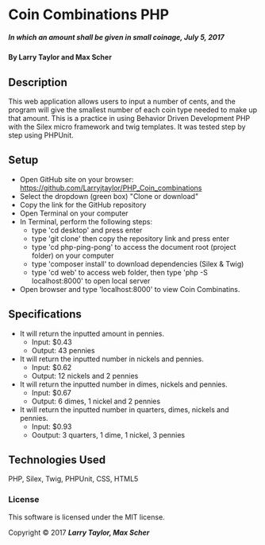   # Coin Combinations PHP
  ##### _In which an amount shall be given in small coinage, July 5, 2017_

  #### By Larry Taylor and Max Scher

  ## Description

  This web application allows users to input a number of cents, and the program will give the smallest number of each coin type needed to make up that amount.  This is a practice in using Behavior Driven Development PHP with the Silex micro framework and twig templates. It was tested step by step using PHPUnit.

  ## Setup

  * Open GitHub site on your browser: https://github.com/Larryjtaylor/PHP_Coin_combinations
  * Select the dropdown (green box) "Clone or download"
  * Copy the link for the GitHub repository
  * Open Terminal on your computer
  * In Terminal, perform the following steps:
      * type 'cd desktop' and press enter
      * type 'git clone' then copy the repository link and press enter
      * type 'cd php-ping-pong' to access the document root (project folder) on your computer
      * type 'composer install' to download dependencies (Silex & Twig)
      * type 'cd web' to access web folder, then type 'php -S localhost:8000' to open local server
  * Open browser and type 'localhost:8000' to view Coin Combinatins.


  ## Specifications
  * It will return the inputted amount in pennies.
    * Input: $0.43
    * Output: 43 pennies
  * It will return the inputted number in nickels and pennies.
    * Input: $0.62
    * Output: 12 nickels and 2 pennies
  * It will return the inputted number in dimes, nickels and pennies.
    * Input: $0.67
    * Output: 6 dimes, 1 nickel and 2 pennies
  * It will return the inputted number in quarters, dimes, nickels and pennies.
    * Input: $0.93
    * Ooutput: 3 quarters, 1 dime, 1 nickel, 3 pennies

  ## Technologies Used

  PHP, Silex, Twig, PHPUnit, CSS, HTML5

  ### License
  This software is licensed under the MIT license.

  Copyright &copy; 2017 **_Larry Taylor, Max Scher_**
